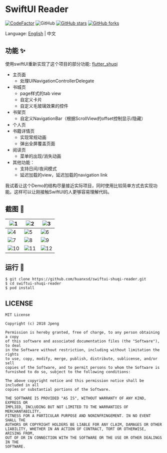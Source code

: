 # SwiftUI Reader


[![CodeFactor](https://www.codefactor.io/repository/github/huanxsd/swiftui-shuqi-reader/badge)](https://www.codefactor.io/repository/github/huanxsd/swiftui-shuqi-reader)
![GitHub](https://img.shields.io/github/license/mashape/apistatus.svg?longCache=true&style=flat-square)
[![GitHub stars](https://img.shields.io/github/stars/huanxsd/swiftui-shuqi-reader?logo=github&style=flat-square)](https://github.com/huanxsd/swiftui-shuqi-reader/stargazers)
[![GitHub forks](https://img.shields.io/github/forks/huanxsd/swiftui-shuqi-reader?logo=github&style=flat-square)](https://github.com/huanxsd/swiftui-shuqi-reader/network)

Language: [English](README.md) | 中文

## 功能 ✨

使用swiftUI重新实现了这个项目的部分功能: [flutter_shuqi](https://github.com/huanxsd/flutter_shuqi)
* 主页面
    * 处理UINavigationControllerDelegate
* 书城页
    * page样式的tab view
    * 自定义卡片
    * 自定义毛玻璃效果的控件
* 书架页
    * 自定义NavigationBar（根据ScrollView的offset控制显示/隐藏）
* 个人页
* 书籍详情页
    * 实现常规动画
    * 弹出全屏覆盖页面
* 阅读页
    * 菜单的出现/消失动画
* 其他功能：
    * 支持日间/夜间模式
    * 延迟加载的view，延迟加载的navigation link

我试着让这个Demo的结构尽量接近实际项目，同时使用比较简单方式去实现功能。这样可以让刚接触SwiftUI的人更够容易理解代码。

## 截图 📸

| ![1](https://i.postimg.cc/1RN8qYjR/light-1.png)   | ![2](https://i.postimg.cc/QxGHkk2Q/light-2.png)   | ![3](https://i.postimg.cc/nc4Md9x6/light-3.png)   |
|----------------------------------------------------------|----------------------------------------------------------|----------------------------------------------------------|
| ![4](https://i.postimg.cc/wj9MnxT3/light-4.png)   | ![5](https://i.postimg.cc/wjFMzK72/light-5.png)   | ![6](https://i.postimg.cc/W433b9Zv/light-6.png)   |
| ![7](https://i.postimg.cc/638yzH60/dark-1.png)   | ![8](https://i.postimg.cc/wBf1XKzM/dark-2.png)   | ![9](https://i.postimg.cc/DwcJzJYq/dark-3.png)   |
| ![10](https://i.postimg.cc/0N26KkLh/dark-4.png)   | ![11](https://i.postimg.cc/1X641fqV/dark-5.png)   | ![12](https://i.postimg.cc/k4LDHxBd/dark-6.png)   |

## 运行 🍭

```
$ git clone https://github.com/huanxsd/swiftui-shuqi-reader.git
$ cd swiftui-shuqi-reader
$ pod install
```

## LICENSE


```
MIT License

Copyright (c) 2018 Jpeng

Permission is hereby granted, free of charge, to any person obtaining a copy
of this software and associated documentation files (the "Software"), to deal
in the Software without restriction, including without limitation the rights
to use, copy, modify, merge, publish, distribute, sublicense, and/or sell
copies of the Software, and to permit persons to whom the Software is
furnished to do so, subject to the following conditions:

The above copyright notice and this permission notice shall be included in all
copies or substantial portions of the Software.

THE SOFTWARE IS PROVIDED "AS IS", WITHOUT WARRANTY OF ANY KIND, EXPRESS OR
IMPLIED, INCLUDING BUT NOT LIMITED TO THE WARRANTIES OF MERCHANTABILITY,
FITNESS FOR A PARTICULAR PURPOSE AND NONINFRINGEMENT. IN NO EVENT SHALL THE
AUTHORS OR COPYRIGHT HOLDERS BE LIABLE FOR ANY CLAIM, DAMAGES OR OTHER
LIABILITY, WHETHER IN AN ACTION OF CONTRACT, TORT OR OTHERWISE, ARISING FROM,
OUT OF OR IN CONNECTION WITH THE SOFTWARE OR THE USE OR OTHER DEALINGS IN THE
SOFTWARE.
 ```